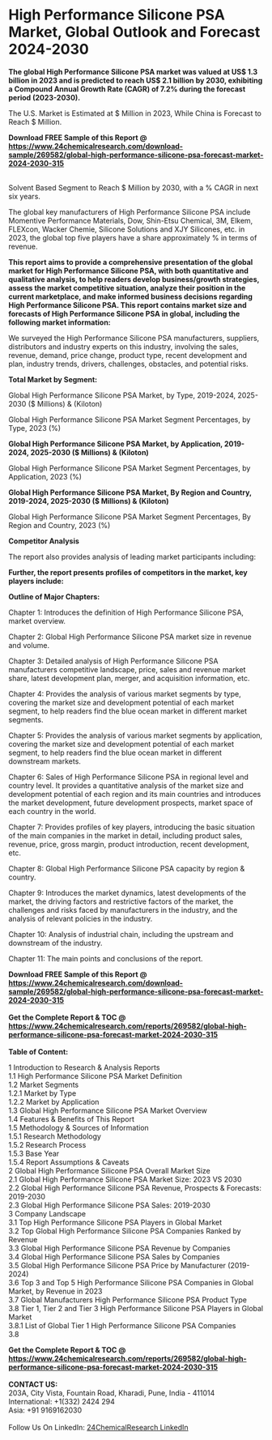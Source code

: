 <h1>High Performance Silicone PSA Market, Global Outlook and Forecast 2024-2030</h1><p><strong>The global High Performance Silicone PSA market was valued at US$ 1.3 billion in 2023 and is predicted to reach US$ 2.1 billion by 2030, exhibiting a Compound Annual Growth Rate (CAGR) of 7.2% during the forecast period (2023-2030).</strong></p><p>
</p><p>The U.S. Market is Estimated at $ Million in 2023, While China is Forecast to Reach $ Million.</p><div><b>Download FREE Sample of this Report @ 
            <a href="https://www.24chemicalresearch.com/download-sample/269582/global-high-performance-silicone-psa-forecast-market-2024-2030-315">
            https://www.24chemicalresearch.com/download-sample/269582/global-high-performance-silicone-psa-forecast-market-2024-2030-315</a></b></div><br><p>
Solvent Based Segment to Reach $ Million by 2030, with a % CAGR in next six years.</p><p>
The global key manufacturers of High Performance Silicone PSA include Momentive Performance Materials, Dow, Shin-Etsu Chemical, 3M, Elkem, FLEXcon, Wacker Chemie, Silicone Solutions and XJY Silicones, etc. in 2023, the global top five players have a share approximately % in terms of revenue.</p><p>
<strong>This report aims to provide a comprehensive presentation of the global market for High Performance Silicone PSA, with both quantitative and qualitative analysis, to help readers develop business/growth strategies, assess the market competitive situation, analyze their position in the current marketplace, and make informed business decisions regarding High Performance Silicone PSA. This report contains market size and forecasts of High Performance Silicone PSA in global, including the following market information:</strong></p><p>
</p><p>
</p><p>We surveyed the High Performance Silicone PSA manufacturers, suppliers, distributors and industry experts on this industry, involving the sales, revenue, demand, price change, product type, recent development and plan, industry trends, drivers, challenges, obstacles, and potential risks.</p><p>
<strong>Total Market by Segment:</strong></p><p>
Global High Performance Silicone PSA Market, by Type, 2019-2024, 2025-2030 ($ Millions) &amp; (Kiloton)</p><p>
Global High Performance Silicone PSA Market Segment Percentages, by Type, 2023 (%)</p><p>
</p><p>
</p><p><strong>Global High Performance Silicone PSA Market, by Application, 2019-2024, 2025-2030 ($ Millions) &amp; (Kiloton)</strong></p><p>
Global High Performance Silicone PSA Market Segment Percentages, by Application, 2023 (%)</p><p>
</p><p>
</p><p><strong>Global High Performance Silicone PSA Market, By Region and Country, 2019-2024, 2025-2030 ($ Millions) &amp; (Kiloton)</strong></p><p>
Global High Performance Silicone PSA Market Segment Percentages, By Region and Country, 2023 (%)</p><p>
</p><p>
</p><p><strong>Competitor Analysis</strong></p><p>
The report also provides analysis of leading market participants including:</p><p>
</p><p>
</p><p><strong>Further, the report presents profiles of competitors in the market, key players include:</strong></p><p>
</p><p>
</p><p><strong>Outline of Major Chapters:</strong></p><p>
Chapter 1: Introduces the definition of High Performance Silicone PSA, market overview.</p><p>
Chapter 2: Global High Performance Silicone PSA market size in revenue and volume.</p><p>
Chapter 3: Detailed analysis of High Performance Silicone PSA manufacturers competitive landscape, price, sales and revenue market share, latest development plan, merger, and acquisition information, etc.</p><p>
Chapter 4: Provides the analysis of various market segments by type, covering the market size and development potential of each market segment, to help readers find the blue ocean market in different market segments.</p><p>
Chapter 5: Provides the analysis of various market segments by application, covering the market size and development potential of each market segment, to help readers find the blue ocean market in different downstream markets.</p><p>
Chapter 6: Sales of High Performance Silicone PSA in regional level and country level. It provides a quantitative analysis of the market size and development potential of each region and its main countries and introduces the market development, future development prospects, market space of each country in the world.</p><p>
Chapter 7: Provides profiles of key players, introducing the basic situation of the main companies in the market in detail, including product sales, revenue, price, gross margin, product introduction, recent development, etc.</p><p>
Chapter 8: Global High Performance Silicone PSA capacity by region &amp; country.</p><p>
Chapter 9: Introduces the market dynamics, latest developments of the market, the driving factors and restrictive factors of the market, the challenges and risks faced by manufacturers in the industry, and the analysis of relevant policies in the industry.</p><p>
Chapter 10: Analysis of industrial chain, including the upstream and downstream of the industry.</p><p>
Chapter 11: The main points and conclusions of the report.</p><div><b>Download FREE Sample of this Report @ 
            <a href="https://www.24chemicalresearch.com/download-sample/269582/global-high-performance-silicone-psa-forecast-market-2024-2030-315">
            https://www.24chemicalresearch.com/download-sample/269582/global-high-performance-silicone-psa-forecast-market-2024-2030-315</a></b></div><br><div><b>Get the Complete Report & TOC @ 
            <a href="https://www.24chemicalresearch.com/reports/269582/global-high-performance-silicone-psa-forecast-market-2024-2030-315">
            https://www.24chemicalresearch.com/reports/269582/global-high-performance-silicone-psa-forecast-market-2024-2030-315</a></b></div><br>
            <b>Table of Content:</b><p>1 Introduction to Research & Analysis Reports<br />
    1.1 High Performance Silicone PSA Market Definition<br />
    1.2 Market Segments<br />
        1.2.1 Market by Type<br />
        1.2.2 Market by Application<br />
    1.3 Global High Performance Silicone PSA Market Overview<br />
    1.4 Features & Benefits of This Report<br />
    1.5 Methodology & Sources of Information<br />
        1.5.1 Research Methodology<br />
        1.5.2 Research Process<br />
        1.5.3 Base Year<br />
        1.5.4 Report Assumptions & Caveats<br />
2 Global High Performance Silicone PSA Overall Market Size<br />
    2.1 Global High Performance Silicone PSA Market Size: 2023 VS 2030<br />
    2.2 Global High Performance Silicone PSA Revenue, Prospects & Forecasts: 2019-2030<br />
    2.3 Global High Performance Silicone PSA Sales: 2019-2030<br />
3 Company Landscape<br />
    3.1 Top High Performance Silicone PSA Players in Global Market<br />
    3.2 Top Global High Performance Silicone PSA Companies Ranked by Revenue<br />
    3.3 Global High Performance Silicone PSA Revenue by Companies<br />
    3.4 Global High Performance Silicone PSA Sales by Companies<br />
    3.5 Global High Performance Silicone PSA Price by Manufacturer (2019-2024)<br />
    3.6 Top 3 and Top 5 High Performance Silicone PSA Companies in Global Market, by Revenue in 2023<br />
    3.7 Global Manufacturers High Performance Silicone PSA Product Type<br />
    3.8 Tier 1, Tier 2 and Tier 3 High Performance Silicone PSA Players in Global Market<br />
        3.8.1 List of Global Tier 1 High Performance Silicone PSA Companies<br />
        3.8</p><div><b>Get the Complete Report & TOC @ 
            <a href="https://www.24chemicalresearch.com/reports/269582/global-high-performance-silicone-psa-forecast-market-2024-2030-315">
            https://www.24chemicalresearch.com/reports/269582/global-high-performance-silicone-psa-forecast-market-2024-2030-315</a></b></div><br><b>CONTACT US:</b><br>
            203A, City Vista, Fountain Road, Kharadi, Pune, India - 411014<br>
            International: +1(332) 2424 294<br>
            Asia: +91 9169162030 <br><br>
            Follow Us On LinkedIn: <a href="https://www.linkedin.com/company/24chemicalresearch/">24ChemicalResearch LinkedIn</a>